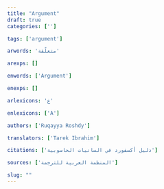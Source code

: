 ```yaml
---
title: "Argument"
draft: true
categories: ['']

tags: ['argument']

arwords: 'متعلّقة'

arexps: []

enwords: ['Argument']

enexps: []

arlexicons: 'ع'

enlexicons: ['A']

authors: ['Ruqayya Roshdy']

translators: ['Tarek Ibrahim']

citations: ['دليل أكسفورد في السانيات الحاسوبية']

sources: ['المنظمة العربية للترجمة']

slug: ""
---
```


